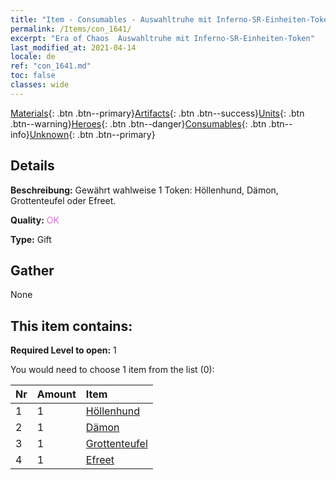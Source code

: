 ```yaml
---
title: "Item - Consumables - Auswahltruhe mit Inferno-SR-Einheiten-Token"
permalink: /Items/con_1641/
excerpt: "Era of Chaos  Auswahltruhe mit Inferno-SR-Einheiten-Token"
last_modified_at: 2021-04-14
locale: de
ref: "con_1641.md"
toc: false
classes: wide
---
```

 [Materials](/de/Items/){: .btn .btn--primary}[Artifacts](/de/Items/Artifacts/){: .btn .btn--success}[Units](/de/Items/Units/){: .btn .btn--warning}[Heroes](/de/Items/Heroes/){: .btn .btn--danger}[Consumables](/de/Items/Consumables/){: .btn .btn--info}[Unknown](/de/Items/Unknown/){: .btn .btn--primary}

## Details
 **Beschreibung:** Gewährt wahlweise 1 Token: Höllenhund, Dämon, Grottenteufel oder Efreet.

 **Quality:** <span style="color: #DA70D6">OK</span>

 **Type:** Gift

## Gather

  None

## This item contains:

 **Required Level to open:** 1

 You would need to choose 1 item from the list (0):

  | Nr | Amount |     Item    |
  |:---|:-------|:------------|
  | 1 | 1 | [Höllenhund](/de/Items/unt_228/) | 
  | 2 | 1 | [Dämon](/de/Items/unt_229/) | 
  | 3 | 1 | [Grottenteufel](/de/Items/unt_230/) | 
  | 4 | 1 | [Efreet](/de/Items/unt_231/) | 
